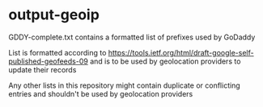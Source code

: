 # output-geoip

GDDY-complete.txt contains a formatted list of prefixes used by GoDaddy

List is formatted according to https://tools.ietf.org/html/draft-google-self-published-geofeeds-09 and is to be used by geolocation providers to update their records


Any other lists in this repository might contain duplicate or conflicting entries and shouldn't be used by geolocation providers
